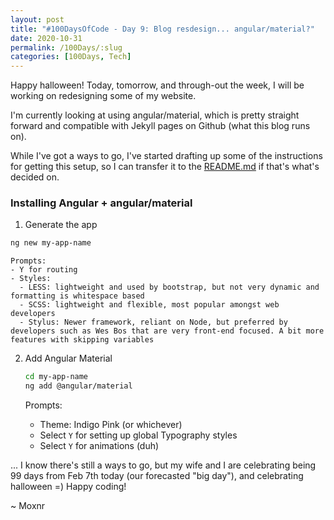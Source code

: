 ```yaml
---
layout: post
title: "#100DaysOfCode - Day 9: Blog resdesign... angular/material?"
date: 2020-10-31
permalink: /100Days/:slug
categories: [100Days, Tech]
---
```


Happy halloween! Today, tomorrow, and through-out the week, I will be working on redesigning some of my website. 

I'm currently looking at using angular/material, which is pretty straight forward and compatible with Jekyll pages on Github (what this blog runs on).

While I've got a ways to go, I've started drafting up some of the instructions for getting this setup, so I can transfer it to the [README.md](https://github.com/mochsner/mochsner.github.io/README.md) if that's what's decided on.

### Installing Angular + angular/material

1. Generate the app

```bash
ng new my-app-name
```

    Prompts:
    - Y for routing
    - Styles:
      - LESS: lightweight and used by bootstrap, but not very dynamic and formatting is whitespace based
      - SCSS: lightweight and flexible, most popular amongst web developers
      - Stylus: Newer framework, reliant on Node, but preferred by developers such as Wes Bos that are very front-end focused. A bit more features with skipping variables

2. Add Angular Material

    ```bash
    cd my-app-name
    ng add @angular/material
    ```
    Prompts:
    - Theme: Indigo Pink (or whichever)
    - Select `Y` for setting up global Typography styles
    - Select `Y` for animations (duh)


... I know there's still a ways to go, but my wife and I are celebrating being 99 days from Feb 7th today (our forecasted "big day"), and celebrating halloween =) Happy coding!

~ Moxnr
